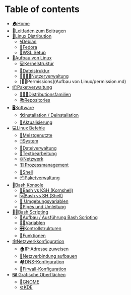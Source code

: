 # Table of contents

- [🏠Home](README.md)
- [🤝Leitfaden zum Beitragen](leitfaden-zum-beitragen.md)
- [🤖Linux Distribution](linux-distributionen/wsl.md)
    - [🌀Debian](linux-distributionen/debian/debian.md) 
    - [🎩Fedora]() 
    - [🐧WSL Setup]()
- [🐧Aufbau von Linux](aufbau-von-Linux/aufbau-von-Linux.md)
    - [💻Kernelstruktur](aufbau-von-linux/kernel-struktur.md)
    - [📁Dateistruktur](aufbau-von-linux/datei-struktur.md)
    - [👨‍👨‍👧‍👦Nutzerverwaltung](aufbau-von-linux/nutzerverwaltung.md)
    - [👮‍♀️Permissions](Aufbau von Linux/permission.md)
- [📦Paketverwaltung](paketverwaltung/index.md)
    - [👨‍👩‍👧Distributionsfamilien](paketverwaltung/distributionsfamilien.md)
    - [📚Repositories]()
- [🖥️Software]()
    - [🛠️Installation / Deinstallation]()
    - [🔄Aktualisierung]()
- [💻Linux Befehle](linux-befehle/linux-befehle.md)
    - [🦸Meistgenutzte](linux-befehle/meistgenutzte.md)
    - [🖱️System](commands/system.md)
    - [📰Dateiverwaltung](commands/dateiverwaltung.md)
    - [📎Textbearbeitung](linux-befehle/textbearbeitung.md)
    - [🌐Netzwerk](Befehle/network.md)
    - [🏗️Prozessmanagement](befehle/processes-ubuntu-linux.md)
    - [🐢Shell]()
    - [📦Paketverwaltung](befehle/paketverwaltung.md)
- [🚧Bash Konsole]()
  - [🥊Bash vs KSH (Kornshell)](bash-konsole/kornshell-bash.md)
  - [🆚Bash vs SH (Shell)](bash-konsole/bash-shell.md)
  - [🌱 Umgebungsvariablen](bash-konsole/umgebungsvariablen.md)
  - [👷Pipes und Umleitung]()
- [👨‍💼Bash Scripting](bash-scripting/index.md)
    - [🌳Aufbau / Ausführung Bash Scripting](bash-scripting/aufbau-ausführung.md)
    - [👨‍🏫Variablen](bash-scripting/variablen.md)
    - [🎛️Kontrollstrukturen](bash-scripting/control-structures/control-structures.md)
    - [🎱Funktionen](bash-scripting/functions/functions.md)
- [🕸️Netzwerkkonfiguration]()
    - [🏠IP-Adresse zuweisen]()
    - [🏡Netzverbindung aufbauen]()
    - [🏘️DNS-Konfiguration](netzwerkkonfiguration/DNS-Konfiguration.md)
    - [🧱Firwall-Konfiguration](netzwerkkonfiguration/Firewall-Konfiguration.md)
- [🖼️ Grafische Oberflächen](grafische-oberflächen/grafische-oberflächen.md)
    - [👣GNOME](grafische-oberflächen/gnome.md)
    - [⚙️KDE](grafische-oberflächen/kde.md)
